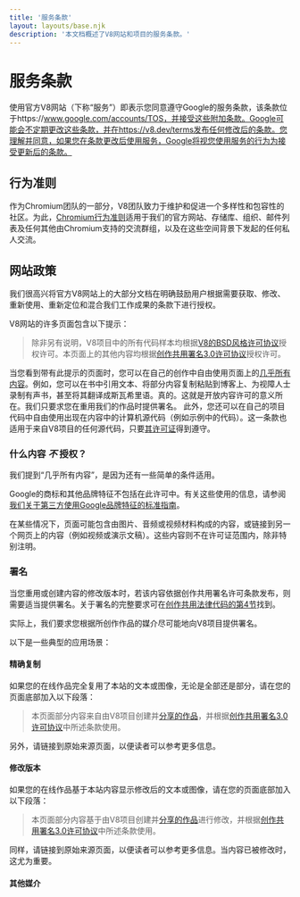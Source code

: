 ```yaml
---
title: '服务条款'
layout: layouts/base.njk
description: '本文档概述了V8网站和项目的服务条款。'
---
```

# 服务条款

使用官方V8网站（下称“服务”）即表示您同意遵守Google的服务条款，该条款位于https://www.google.com/accounts/TOS，并接受这些附加条款。Google可能会不定期更改这些条款，并在https://v8.dev/terms发布任何修改后的条款。您理解并同意，如果您在条款更改后使用服务，Google将视您使用服务的行为为接受更新后的条款。

## 行为准则

作为Chromium团队的一部分，V8团队致力于维护和促进一个多样性和包容性的社区。为此，[Chromium行为准则](https://chromium.googlesource.com/chromium/src/+/main/CODE_OF_CONDUCT.md)适用于我们的官方网站、存储库、组织、邮件列表及任何其他由Chromium支持的交流群组，以及在这些空间背景下发起的任何私人交流。

## 网站政策

我们很高兴将官方V8网站上的大部分文档在明确鼓励用户根据需要获取、修改、重新使用、重新定位和混合我们工作成果的条款下进行授权。

V8网站的许多页面包含以下提示：

> 除非另有说明，V8项目中的所有代码样本均根据[V8的BSD风格许可协议](https://chromium.googlesource.com/v8/v8.git/+/main/LICENSE)授权许可。本页面上的其他内容均根据[创作共用署名3.0许可协议](https://creativecommons.org/licenses/by/3.0/)授权许可。

当您看到带有此提示的页面时，您可以在自己的创作中自由使用页面上的[几乎所有内容](#restrictions)。例如，您可以在书中引用文本、将部分内容复制粘贴到博客上、为视障人士录制有声书，甚至将其翻译成斯瓦希里语。真的。这就是开放内容许可的意义所在。我们只要求您在重用我们的作品时提供署名。
此外，您还可以在自己的项目代码中自由使用出现在内容中的计算机源代码（例如示例中的代码）。这一条款也适用于来自V8项目的任何源代码，只要[其许可证](https://chromium.googlesource.com/v8/v8.git/+/main/LICENSE)得到遵守。

### 什么内容 _不_ 授权？

我们提到“几乎所有内容”，是因为还有一些简单的条件适用。

Google的商标和其他品牌特征不包括在此许可中。有关这些使用的信息，请参阅[我们关于第三方使用Google品牌特征的标准指南](https://www.google.com/permissions/guidelines.html)。

在某些情况下，页面可能包含由图片、音频或视频材料构成的内容，或链接到另一个网页上的内容（例如视频或演示文稿）。这些内容则不在许可证范围内，除非特别注明。

### 署名

当您重用或创建内容的修改版本时，若该内容依据创作共用署名许可条款发布，则需要适当提供署名。关于署名的完整要求可在[创作共用法律代码的第4节](https://creativecommons.org/licenses/by/3.0/legalcode)找到。

实际上，我们要求您根据所创作作品的媒介尽可能地向V8项目提供署名。

以下是一些典型的应用场景：

#### 精确复制

如果您的在线作品完全复用了本站的文本或图像，无论是全部还是部分，请在您的页面底部加入以下段落：

> 本页面部分内容来自由V8项目创建并[分享的作品](/terms#site-policies)，并根据[创作共用署名3.0许可协议](https://creativecommons.org/licenses/by/3.0/)中所述条款使用。

另外，请链接到原始来源页面，以便读者可以参考更多信息。

#### 修改版本

如果您的在线作品基于本站内容显示修改后的文本或图像，请在您的页面底部加入以下段落：

> 本页面部分内容基于由V8项目创建并[分享的作品](/terms#site-policies)进行修改，并根据[创作共用署名3.0许可协议](https://creativecommons.org/licenses/by/3.0/)中所述条款使用。

同样，请链接到原始来源页面，以便读者可以参考更多信息。当内容已被修改时，这尤为重要。

#### 其他媒介
